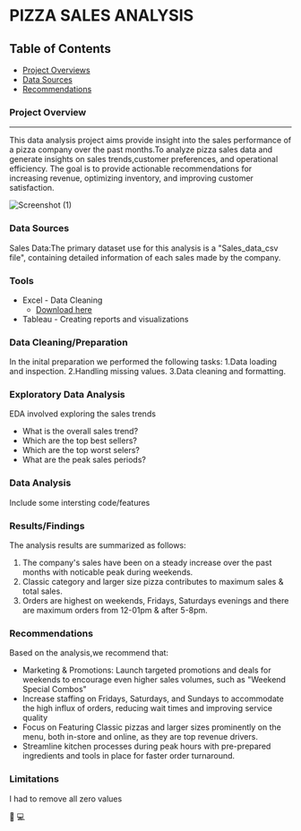 # PIZZA SALES ANALYSIS

## Table of Contents

 - [Project Overviews](#project-overviews)
 - [Data Sources](#data-sources)
 - [Recommendations](#recommendation)

### Project Overview
---

This data analysis project aims provide insight into the sales performance of a pizza company over the past months.To analyze pizza sales data and generate insights on sales trends,customer preferences, and operational efficiency. The goal is to provide actionable recommendations for increasing revenue, optimizing inventory, and improving customer satisfaction.

![Screenshot (1)](https://github.com/user-attachments/assets/cc3715ba-6a95-49a4-84b2-c9fb048339f1)

 

### Data Sources

Sales Data:The primary dataset use for this analysis is a "Sales_data_csv file", containing detailed information of each sales made by the company.

### Tools

- Excel - Data Cleaning
  - [Download here](hptts.//microsoft.com)
- Tableau - Creating reports and visualizations

###  Data Cleaning/Preparation 

In the inital preparation we performed the following tasks:
1.Data loading and inspection.
2.Handling missing values.
3.Data cleaning and formatting.

### Exploratory Data Analysis

EDA involved exploring the sales trends

- What is the overall sales trend?
- Which are the top best sellers? 
- Which are the top worst selers?
- What are the peak sales periods?

### Data Analysis

Include some intersting code/features


### Results/Findings

The analysis results are summarized as follows:
1. The company's sales have been on a steady increase over the past months with noticable peak during weekends.
2. Classic category and larger size pizza contributes to maximum sales & total sales.
3. Orders are highest on weekends, Fridays, Saturdays evenings and there are maximum orders from 12-01pm & after 5-8pm.

### Recommendations

Based on the analysis,we recommend that:
- Marketing & Promotions: Launch targeted promotions and deals for weekends to encourage even higher sales volumes, such as "Weekend Special Combos"
-  Increase staffing on Fridays, Saturdays, and Sundays to accommodate the high influx of orders, reducing wait times and improving service quality
-  Focus on Featuring Classic pizzas and larger sizes prominently on the menu, both in-store and online, as they are top revenue drivers.
-  Streamline kitchen processes during peak hours with pre-prepared ingredients and tools in place for faster order turnaround.

### Limitations

I had to remove all zero values

🙂
💻
